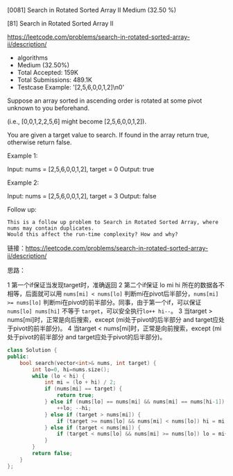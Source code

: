 [0081] Search in Rotated Sorted Array II                            Medium (32.50 %)

<!--front-->	
[81] Search in Rotated Sorted Array II  

https://leetcode.com/problems/search-in-rotated-sorted-array-ii/description/

* algorithms
* Medium (32.50%)
* Total Accepted:    159K
* Total Submissions: 489.1K
* Testcase Example:  '[2,5,6,0,0,1,2]\n0'

Suppose an array sorted in ascending order is rotated at some pivot unknown to you beforehand.

(i.e., [0,0,1,2,2,5,6] might become [2,5,6,0,0,1,2]).

You are given a target value to search. If found in the array return true, otherwise return false.

Example 1:


Input: nums = [2,5,6,0,0,1,2], target = 0
Output: true


Example 2:


Input: nums = [2,5,6,0,0,1,2], target = 3
Output: false

Follow up:


	This is a follow up problem to Search in Rotated Sorted Array, where nums may contain duplicates.
	Would this affect the run-time complexity? How and why?








<!--back-->

链接：https://leetcode.com/problems/search-in-rotated-sorted-array-ii/description/

思路：

1 第一个if保证当发现target时，准确返回
2 第二个if保证 lo mi hi 所在的数据各不相等，后面就可以用 `nums[mi] < nums[lo]` 判断mi在pivot后半部分，`nums[mi] >= nums[lo]` 判断mi在pivot的前半部分。同事，由于第一个if，可以保证 `nums[lo] nums[hi]` 不等于 `target`，可以安全执行`lo++ hi--`。
3 当target > nums[mi]时，正常是向后搜索，except (mi处于pivot的后半部分 and target应处于pivot的前半部分)。
4 当target < nums[mi]时，正常是向前搜索，except (mi处于pivot的前半部分 and target应处于pivot的后半部分)。

```cpp
class Solution {
public:
    bool search(vector<int>& nums, int target) {
        int lo=0, hi=nums.size();
        while (lo < hi) {
            int mi = (lo + hi) / 2;
            if (nums[mi] == target) {
                return true;
            } else if (nums[lo] == nums[mi] && nums[mi] == nums[hi-1]) {
                ++lo; --hi;
            } else if (target > nums[mi]) {
                if (target >= nums[lo] && nums[mi] < nums[lo]) hi = mi; else lo = mi+1;
            } else if (target < nums[mi]) {
                if (target < nums[lo] && nums[mi] >= nums[lo]) lo = mi+1; else hi = mi;
            }
        }
        return false;
    }
};
```



